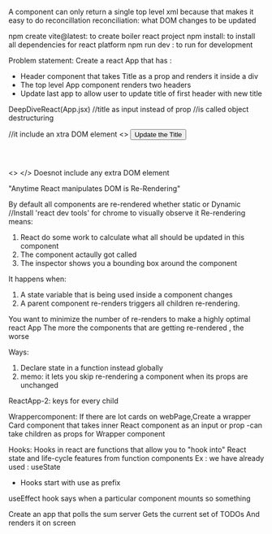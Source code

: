 A component can only return a single top level xml
because that makes it easy to do reconcillation
reconciliation: what DOM changes to be updated

npm create vite@latest: to create boiler react project
npm install: to install all dependencies for react platform
npm run dev : to run for development

Problem statement:
Create a react App that has :
- Header component that takes Title as a prop  and renders it inside a div
- The top level App component renders two headers
- Update last app to allow user to update title of first header with new title

DeepDiveReact(App.jsx)
//title as input instead of prop
//is called object destructuring

//it  include an xtra DOM element
    <>
        <button onClick={updateTitle}>Update the Title</button>
        <Header title={title}></Header>
        <Header title="harkirat2"></Header>
        <Header title="harkirat2"></Header>
        <Header title="harkirat2"></Header>
        <Header title="harkirat2"></Header>
      </div>



<> </> Doesnot include any extra DOM element

"Anytime React manipulates DOM is Re-Rendering"

By default all components are re-rendered whether static or Dynamic
//Install 'react dev tools' for chrome to visually observe it
Re-rendering means:
1. React do some work to calculate what all should be updated in this component
2. The component actaully got called
3. The inspector shows you a bounding box around the component

It happens when:
1. A state variable that is being used inside a component changes
2. A parent component re-renders triggers all children re-rendering.

You want to minimize the number of re-renders to make a highly optimal react App
The more the components that are getting re-rendered , the worse

Ways:
1. Declare state in a function instead globally
2. memo: it lets you skip re-rendering a component when its props are unchanged


ReactApp-2:
keys for every child

Wrappercomponent:
If there are lot cards on webPage,Create a wrapper Card component
that takes inner React component as an input or prop
-can take children as props for Wrapper component

Hooks:
Hooks in react are functions that allow you  to "hook into" 
React state and life-cycle features from function components
Ex : we have already used : useState
- Hooks start with use as prefix

useEffect hook says when a particular component mounts so something

Create an app that polls the sum server
Gets the current set of TODOs
And renders it on screen